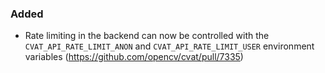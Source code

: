 ### Added

- Rate limiting in the backend can now be controlled with the
  `CVAT_API_RATE_LIMIT_ANON` and `CVAT_API_RATE_LIMIT_USER` environment
  variables
  (<https://github.com/opencv/cvat/pull/7335>)
